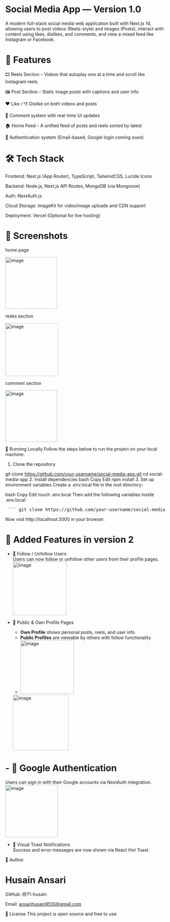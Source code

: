 # Social Media App — Version 1.0
A modern full-stack social media web application built with Next.js 14, allowing users to post videos (Reels-style) and images (Posts), interact with content using likes, dislikes, and comments, and view a mixed feed like Instagram or Facebook.

# 🚀 Features
🎞️ Reels Section – Videos that autoplay one at a time and scroll like Instagram reels

🖼️ Post Section – Static image posts with captions and user info

❤️ Like / 👎 Dislike on both videos and posts

💬 Comment system with real-time UI updates

🏠 Home Feed – A unified feed of posts and reels sorted by latest

🔐 Authentication system (Email-based, Google login coming soon)

# 🛠️ Tech Stack
Frontend: Next.js (App Router), TypeScript, TailwindCSS, Lucide Icons

Backend: Node.js, Next.js API Routes, MongoDB (via Mongoose)

Auth: NextAuth.js

Cloud Storage: ImageKit for video/image uploads and CDN support

Deployment: Vercel (Optional for live hosting)

# 📸 Screenshots
home page


<img width="164" alt="image" src="https://github.com/user-attachments/assets/e99c65f6-5a63-46a7-ac25-7188095043d4" />

reeks section 

<img width="167" alt="image" src="https://github.com/user-attachments/assets/28b08c57-9b4b-4fed-91c1-09d1cbab54cf" />

comment section 

<img width="163" alt="image" src="https://github.com/user-attachments/assets/a3ae1ca2-0d7b-4a9c-8ff4-914178eb3836" />





🧪 Running Locally
Follow the steps below to run the project on your local machine:

1. Clone the repository

git clone https://github.com/your-username/social-media-app.git
cd social-media-app
2. Install dependencies
bash
Copy
Edit
npm install
3. Set up environment variables
Create a .env.local file in the root directory:

bash
Copy
Edit
touch .env.local
Then add the following variables inside .env.local:

<pre> ``` git clone https://github.com/your-username/social-media-app.git cd social-media-app ```</pre>


Now visit http://localhost:3000 in your browser.


# 🌱 Added Features in version 2

- 👤 Follow / Unfollow Users  
  Users can now follow or unfollow other users from their profile pages.
  <img width="169" alt="image" src="https://github.com/user-attachments/assets/6786e74d-4bb8-492e-80d4-4cd6290439bc" />


- 📄 Public & Own Profile Pages  
  - **Own Profile** shows personal posts, reels, and user info  
  - **Public Profiles** are viewable by others with follow functionality
  - <img width="169" alt="image" src="https://github.com/user-attachments/assets/82c97358-2a0e-430e-a5ac-5bdc403c2bae" />
  <img width="176" alt="image" src="https://github.com/user-attachments/assets/4292a432-873c-442c-8326-5f87b16d83f0" />



# - 🔐 Google Authentication  
  Users can sign in with their Google accounts via NextAuth integration.
  <img width="166" alt="image" src="https://github.com/user-attachments/assets/596f0718-de1e-408c-b73e-30224cab65d9" />



- 🌈 Visual Toast Notifications  
  Success and error messages are now shown via React Hot Toast.

  
🙌 Author

# Husain Ansari

GitHub: @71-husain

Email: ansarihusain9510@gmail.com

📄 License
This project is open source and free to use.

